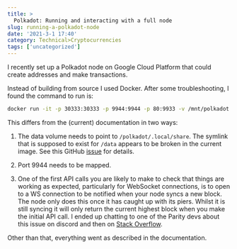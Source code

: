 ```yaml
---
title: >
  Polkadot: Running and interacting with a full node
slug: running-a-polkadot-node
date: '2021-3-1 17:40'
category: Technical>Cryptocurrencies
tags: ['uncategorized']
---
```


I recently set up a Polkadot node on Google Cloud Platform that could create
addresses and make transactions.

Instead of building from source I used Docker. After some troubleshooting, I
found the command to run is:

```bash
docker run -it -p 30333:30333 -p 9944:9944 -p 80:9933 -v /mnt/polkadot:/polkadot/.local/share parity/polkadot:latest --rpc-external --rpc-cors=all --chain westend --ws-external
```

This differs from the (current) documentation in two ways:

1.  The data volume needs to point to `/polkadot/.local/share`. The symlink that
    is supposed to exist for `/data` appears to be broken in the current image.
    See this GitHub [issue](https://github.com/paritytech/polkadot/issues/2482) for details.

2.  Port 9944 needs to be mapped.

3.  One of the first API calls you are likely to make to check that things are
    working as expected, particularly for WebSocket connections, is to
    open to a WS connection to be notified when your node syncs a new block.
    The node only does this once it has caught up with its piers. Whilst it is
    still syncing it will only return the current highest block when you make
    the initial API call. I ended up chatting to one of the Parity devs about
    this issue on discord and then on [Stack Overflow](https://stackoverflow.com/questions/66358685/polkadot-websocket-api-doesnt-listen-for-new-blocks/66365716?noredirect=1#comment117342945_66365716).

Other than that, everything went as described in the documentation.
